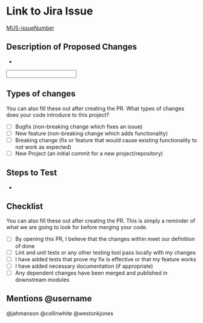 
# Link to Jira Issue

[MUS-issueNumber](issue_link)

## Description of Proposed Changes

- 
<input></input>

## Types of changes

You can also fill these out after creating the PR. What types of changes does your code introduce to this project?

- [ ] Bugfix (non-breaking change which fixes an issue)
- [ ] New feature (non-breaking change which adds functionality)
- [ ] Breaking change (fix or feature that would cause existing functionality to not work as expected)
- [ ] New Project (an initial commit for a new project/repository)

## Steps to Test

-

## Checklist

You can also fill these out after creating the PR. This is simply a reminder of what we are going to look for before merging your code.

- [ ] By opening this PR, I believe that the changes within meet our definition of done
- [ ] Lint and unit tests or any other testing tool pass locally with my changes
- [ ] I have added tests that prove my fix is effective or that my feature works
- [ ] I have added necessary documentation (if appropriate)
- [ ] Any dependent changes have been merged and published in downstream modules

## Mentions @username

@jahmanson @collinwhite @westonkjones

